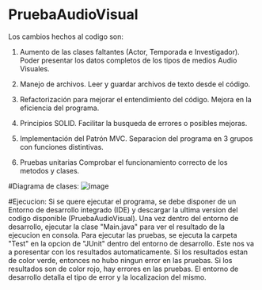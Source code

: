 # PruebaAudioVisual

Los cambios hechos al codigo son: 

1. Aumento de las clases faltantes (Actor, Temporada e Investigador).
    Poder presentar los datos completos de los tipos de medios Audio Visuales.
   
3. Manejo de archivos.
    Leer y guardar archivos de texto desde el código.
   
5. Refactorización para mejorar el entendimiento del código.
    Mejora en la eficiencia del programa.
   
7. Principios SOLID.
    Facilitar la busqueda de errores o posibles mejoras.
   
9. Implementación del Patrón MVC.
    Separacion del programa en 3 grupos con funciones distintivas.
   
11. Pruebas unitarias
    Comprobar el funcionamiento correcto de los metodos y clases.

#Diagrama de clases:
![image](https://github.com/user-attachments/assets/83c51918-a7b9-4a33-889c-382ee1f3c506)

#Ejecucion:
Si se quere ejecutar el programa, se debe disponer de un Entorno de desarrollo integrado (IDE) y descargar la ultima version del codigo disponible (PruebaAudioVisual). Una vez dentro del entorno de desarrollo, ejecutar la clase "Main.java" para ver el resultado de la ejecucion en consola. 
Para ejecutar las pruebas, se ejecuta la carpeta "Test" en la opcion de "JUnit" dentro del entorno de desarrollo. Este nos va a poresentar con los resultados automaticamente. Si los resultados estan de color verde, entonces no hubo ningun error en las pruebas. Si los resultados son de color rojo, hay errores en las pruebas. El entorno de desarrollo detalla el tipo de error y la localizacion del mismo.
